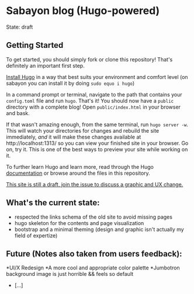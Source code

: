 Sabayon blog (Hugo-powered)
=================

State: draft

Getting Started
---------------

To get started, you should simply fork or clone this repository! That's definitely an important first step.

[Install Hugo](http://gohugo.io/overview/installing) in a way that best suits your environment and comfort level (on sabayon you can install it by doing `sudo equo i hugo`)

In a command prompt or terminal, navigate to the path that contains your `config.toml` file and run `hugo`. That's it!
You should now have a `public` directory with a complete blog! Open `public/index.html` in your browser and bask.

If that wasn't amazing enough, from the same terminal, run `hugo server -w`. This will watch your directories for changes
and rebuild the site immediately, *and* it will make these changes available at http://localhost:1313/ so you can view
your finished site in your browser. Go on, try it. This is one of the best ways to preview your site while working on it.

To further learn Hugo and learn more, read through the Hugo [documentation](http://gohugo.io/overview/introduction)
or browse around the files in this repository. 

[This site is still a draft, join the issue to discuss a graphic and UX change.](https://github.com/Sabayon/sabayon-website-next/issues/2)


What's the current state:
---------------

* respected the links schema of the old site to avoid missing pages
* hugo skeleton for the contents and page visualization
* bootstrap and a minimal theming (design and graphic isn't actually my field of expertize)

Future (Notes also taken from users feedback):
---------------

*UI/X Redesign
*A more cool and appropriate color palette
*Jumbotron background image is just horrible && feels so default
* [...]

